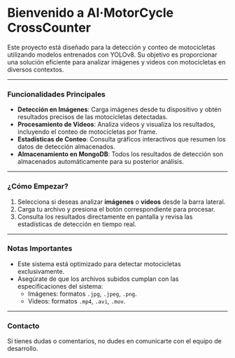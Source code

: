 # Bienvenido a AI·MotorCycle CrossCounter
Este proyecto está diseñado para la detección y conteo de motocicletas utilizando modelos entrenados con YOLOv8. Su objetivo es proporcionar una solución eficiente para analizar imágenes y videos con motocicletas en diversos contextos.

---

### Funcionalidades Principales

- **Detección en Imágenes**: Carga imágenes desde tu dispositivo y obtén resultados precisos de las motocicletas detectadas.
- **Procesamiento de Videos**: Analiza videos y visualiza los resultados, incluyendo el conteo de motocicletas por frame.
- **Estadísticas de Conteo**: Consulta gráficos interactivos que resumen los datos de detección almacenados.
- **Almacenamiento en MongoDB**: Todos los resultados de detección son almacenados automáticamente para su posterior análisis.

---

### ¿Cómo Empezar?

1. Selecciona si deseas analizar **imágenes** o **videos** desde la barra lateral.
2. Carga tu archivo y presiona el botón correspondiente para procesar.
3. Consulta los resultados directamente en pantalla y revisa las estadísticas de detección en tiempo real.

---

### Notas Importantes

- Este sistema está optimizado para detectar motocicletas exclusivamente.
- Asegúrate de que los archivos subidos cumplan con las especificaciones del sistema:
  - Imágenes: formatos `.jpg`, `.jpeg`, `.png`.
  - Videos: formatos `.mp4`, `.avi`, `.mov`.

---

### Contacto

Si tienes dudas o comentarios, no dudes en comunicarte con el equipo de desarrollo.
